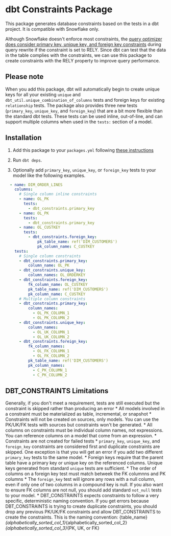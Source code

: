 # dbt Constraints Package
This package generates database constraints based on the tests in a dbt project. It is compatible with Snowflake only. 

Although Snowflake doesn't enforce most constraints, the [query optimizer does consider primary key, unique key, and foreign key constraints](https://docs.snowflake.com/en/sql-reference/constraints-properties.html?#extended-constraint-properties) during query rewrite if the constraint is set to RELY. Since dbt can test that the data in the table complies with the constraints, we can use this package to create constraints with the RELY property to improve query performance.

## Please note
When you add this package, dbt will automatically begin to create unique keys for all your existing `unique` and `dbt_util.unique_combination_of_columns` tests and foreign keys for existing `relationship` tests. The package also provides three new tests (`primary_key`, `unique_key`, and `foreign_key`) that are a bit more flexible than the standard dbt tests. These tests can be used inline, out-of-line, and can support multiple columns when used in the `tests:` section of a model.

## Installation

1. Add this package to your `packages.yml` following [these instructions](https://docs.getdbt.com/docs/building-a-dbt-project/package-management/)

2. Run `dbt deps`.

3. Optionally add `primary_key`, `unique_key`, or `foreign_key` tests to your model like the following examples.
```yml
  - name: DIM_ORDER_LINES
    columns:
      # Single column inline constraints
      - name: OL_PK
        tests:
          - dbt_constraints.primary_key
      - name: OL_PK
        tests:
          - dbt_constraints.primary_key
      - name: OL_CUSTKEY
        tests:
          - dbt_constraints.foreign_key:
              pk_table_name: ref('DIM_CUSTOMERS')
              pk_column_name: C_CUSTKEY
    tests:
      # Single column constraints
      - dbt_constraints.primary_key:
          column_name: OL_PK
      - dbt_constraints.unique_key:
          column_names: OL_ORDERKEY
      - dbt_constraints.foreign_key:
          fk_column_name: OL_CUSTKEY
          pk_table_name: ref('DIM_CUSTOMERS')
          pk_column_name: C_CUSTKEY
      # Multiple column constraints
      - dbt_constraints.primary_key:
          column_names:
            - OL_PK_COLUMN_1
            - OL_PK_COLUMN_2
      - dbt_constraints.unique_key:
          column_names:
            - OL_UK_COLUMN_1
            - OL_UK_COLUMN_2
      - dbt_constraints.foreign_key:
          fk_column_names:
            - OL_FK_COLUMN_1
            - OL_FK_COLUMN_2
          pk_table_name: ref('DIM_CUSTOMERS')
          pk_column_names:
            - C_PK_COLUMN_1
            - C_PK_COLUMN_2

```

## DBT_CONSTRAINTS Limitations
Generally, if you don't meet a requirement, tests are still executed but the constraint is skipped rather than producing an error
    * All models involved in a constraint must be materialized as table, incremental, or snapshot
    * Constraints will not be created on sources, only models. You can use the PK/UK/FK tests with sources but constraints won't be generated.
    * All columns on constraints must be individual column names, not expressions. You can reference columns on a model that come from an expression.
    * Constraints are not created for failed tests
    * `primary_key`, `unique_key`, and `foreign_key` constraints are considered first and duplicate constraints are skipped. One exception is that you will get an error if you add two different `primary_key` tests to the same model.
    * Foreign keys require that the parent table have a primary key or unique key on the referenced columns. Unique keys generated from standard `unique` tests are sufficient.
    * The order of columns on a foreign key test must match betweek the FK columnns and PK columns
    * The `foreign_key` test will ignore any rows with a null column, even if only one of two columns in a compound key is null. If you also want to ensure FK columns are not null, you should add standard `not_null` tests to your model.
    * DBT_CONSTRAINTS expects constraints to follow a very specific, deterministic naming convention. If you get errors because DBT_CONSTRAINTS is trying to create duplicate constraints, you should drop any previous PK/UK/FK constraints and allow DBT_CONSTRAINTS to create the constraints. This is the naming convention:
    {table_name}_{alphabetically_sorted_col_1}_{alphabetically_sorted_col_2}_{alphabetically_sorted_col_3}_{PK, UK, or FK}